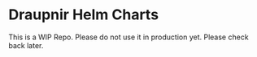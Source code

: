 # Draupnir Helm Charts

This is a WIP Repo. Please do not use it in production yet. Please check back later.
